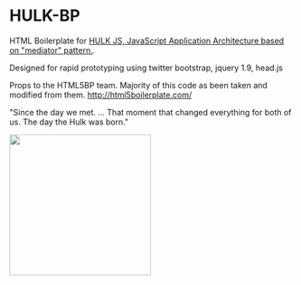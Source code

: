 <h1>HULK-BP</h1>

<p>HTML Boilerplate for <a href="https://github.com/bingeboy/HULK">HULK JS, JavaScript Application Architecture based on "mediator" pattern.</a>.</p>

Designed for rapid prototyping using twitter bootstrap, jquery 1.9, head.js

Props to the HTML5BP team. Majority of this code as been taken and modified from them.
http://html5boilerplate.com/

"Since the day we met. ... That moment that changed everything for both of us. The day the Hulk was born."

<img src="http://jpmcgarrity.com/Git/readmeResources/729650-hulk2_280pic1.gif" height="250" width="auto">